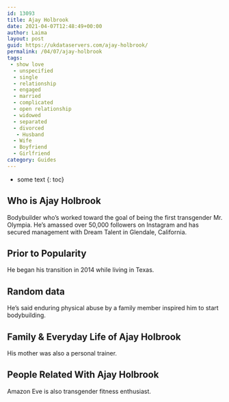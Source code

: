 ```yaml
---
id: 13093
title: Ajay Holbrook
date: 2021-04-07T12:48:49+00:00
author: Laima
layout: post
guid: https://ukdataservers.com/ajay-holbrook/
permalink: /04/07/ajay-holbrook
tags:
 - show love
  - unspecified
  - single
  - relationship
  - engaged
  - married
  - complicated
  - open relationship
  - widowed
  - separated
  - divorced
   - Husband
  - Wife
  - Boyfriend
  - Girlfriend
category: Guides
---
```


* some text
{: toc}


## Who is Ajay Holbrook
                  
                  
                  
Bodybuilder who&#8217;s worked toward the goal of being the first transgender Mr. Olympia. He&#8217;s amassed over 50,000 followers on Instagram and has secured management with Dream Talent in Glendale, California. 
                  
              
            
              
            
                
                
                
## Prior to Popularity
                  
                  
                  
He began his transition in 2014 while living in Texas.  
                  
              
            
              
            
                
                
                
## Random data
                  
                  
                  
He&#8217;s said enduring physical abuse by a family member inspired him to start bodybuilding. 
                  
              
            
              
            
                
                
                
## Family & Everyday Life of Ajay Holbrook
                  
                  
                  
His mother was also a personal trainer. 
                  
              
            
              
            
                
                
                
## People Related With Ajay Holbrook
                  
                  
                  
Amazon Eve is also transgender fitness enthusiast.
                  
              
            
              
            
                
              
            
              
              
            
            
              
            
          
          
          